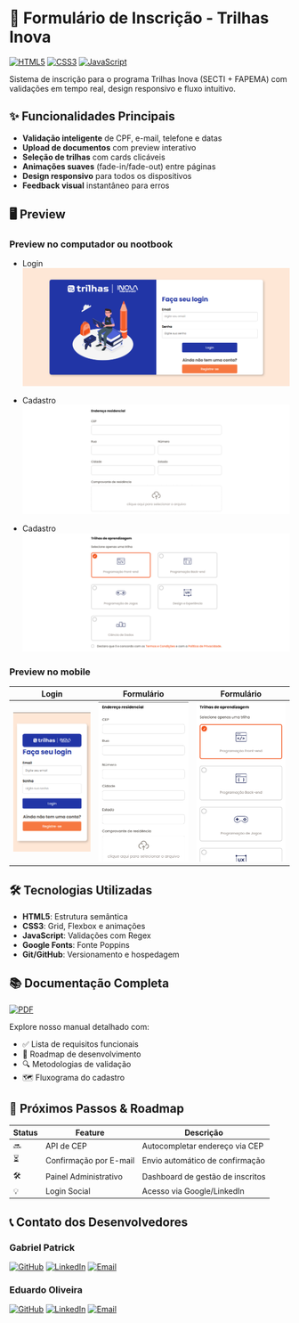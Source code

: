 # 📝 Formulário de Inscrição - Trilhas Inova

[![HTML5](https://img.shields.io/badge/HTML5-E34F26?style=flat&logo=html5&logoColor=white)](https://developer.mozilla.org/pt-BR/docs/Web/HTML)
[![CSS3](https://img.shields.io/badge/CSS3-1572B6?style=flat&logo=css3&logoColor=white)](https://developer.mozilla.org/pt-BR/docs/Web/CSS)
[![JavaScript](https://img.shields.io/badge/JavaScript-F7DF1E?style=flat&logo=javascript&logoColor=black)](https://developer.mozilla.org/pt-BR/docs/Web/JavaScript)

Sistema de inscrição para o programa Trilhas Inova (SECTI + FAPEMA) com validações em tempo real, design responsivo e fluxo intuitivo.

## ✨ Funcionalidades Principais
- **Validação inteligente** de CPF, e-mail, telefone e datas
- **Upload de documentos** com preview interativo
- **Seleção de trilhas** com cards clicáveis
- **Animações suaves** (fade-in/fade-out) entre páginas
- **Design responsivo** para todos os dispositivos
- **Feedback visual** instantâneo para erros

## 🖥️ Preview
<!-- Adicione screenshots aqui -->
### Preview no computador ou nootbook
- Login
![Preview do Login no Desktop](img/login-preview.png)

- Cadastro
![Preview do Formulário no Desktop](img/form-preview-two.png)

- Cadastro
![Preview do Formulário no Desktop](img/form-preview.png)



### Preview no mobile

<div align="center">
  
| Login | Formulário| Formulário|
|-------|-----------|-----------| 
| ![Preview Login Mobile](img/login-responsive-preview.png) | ![Preview Formulário Mobile](img/form-responsive-preview-two.png) |  ![Preview Formulário Mobile](img/form-responsive-preview.png) |

</div>

## 🛠️ Tecnologias Utilizadas
- **HTML5**: Estrutura semântica
- **CSS3**: Grid, Flexbox e animações
- **JavaScript**: Validações com Regex
- **Google Fonts**: Fonte Poppins
- **Git/GitHub**: Versionamento e hospedagem

## 📚 Documentação Completa
[![PDF](https://img.shields.io/badge/PDF-Documentação_Técnica-red?style=flat&logo=adobe-acrobat-reader)](documentacao.pdf)

Explore nosso manual detalhado com:
- ✅ Lista de requisitos funcionais
- 🚧 Roadmap de desenvolvimento
- 🔍 Metodologias de validação
- 🗺️ Fluxograma do cadastro

## 🔮 Próximos Passos & Roadmap
| Status | Feature                    | Descrição                          |
|--------|----------------------------|------------------------------------|
| 🔜     | API de CEP                 | Autocompletar endereço via CEP     |
| ⏳     | Confirmação por E-mail     | Envio automático de confirmação    |
| 🛠️    | Painel Administrativo      | Dashboard de gestão de inscritos   |
| 💡     | Login Social               | Acesso via Google/LinkedIn         |

## 📞 Contato dos Desenvolvedores

### Gabriel Patrick
[![GitHub](https://img.shields.io/badge/-GitHub-181717?style=flat&logo=github)](https://github.com/Patrick-LcG)
[![LinkedIn](https://img.shields.io/badge/-LinkedIn-0077B5?style=flat&logo=linkedin)](https://www.linkedin.com/in/gabriel-patrick-lcg/)
[![Email](https://img.shields.io/badge/-Email-D14836?style=flat&logo=gmail&logoColor=white)](mailto:gaabpatrick@gmail.com)

### Eduardo Oliveira
[![GitHub](https://img.shields.io/badge/-GitHub-181717?style=flat&logo=github)](https://github.com/Eduardo-Santos-Oliveira)
[![LinkedIn](https://img.shields.io/badge/-LinkedIn-0077B5?style=flat&logo=linkedin)](https://www.linkedin.com/in/eduardo-santos-oliveira-exe)
[![Email](https://img.shields.io/badge/-Email-D14836?style=flat&logo=gmail&logoColor=white)](mailto:eduardo.oliveira.exe@gmail.com)
